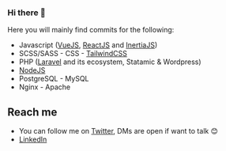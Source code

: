 ### Hi there 👋

Here you will mainly find commits for the following:
- Javascript ([VueJS](https://github.com/vuejs/vue), [ReactJS](https://github.com/facebook/react) and [InertiaJS](https://github.com/inertiajs/inertia))
- SCSS/SASS - CSS - [TailwindCSS](https://github.com/tailwindlabs/tailwindcss)
- PHP ([Laravel](https://github.com/laravel/laravel) and its ecosystem, Statamic & Wordpress)
- [NodeJS](https://github.com/nodejs)
- PostgreSQL - MySQL
- Nginx - Apache


## Reach me

- You can follow me on [Twitter](https://twitter.com/brnpimentel), DMs are open if want to talk 😊
- [LinkedIn](https://www.linkedin.com/in/brnpimentel/)
